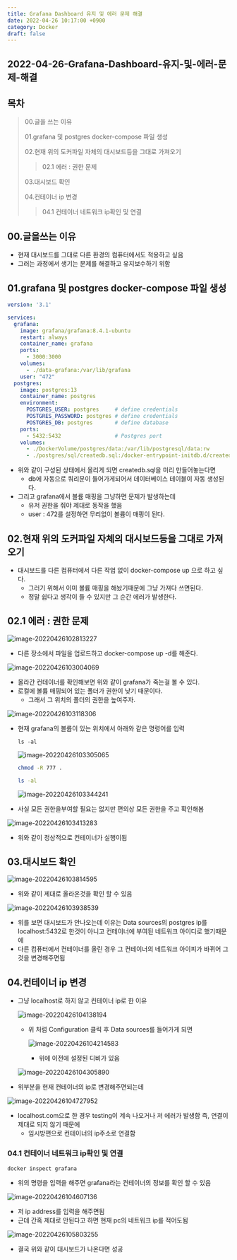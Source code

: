 ```yaml
---
title: Grafana Dashboard 유지 및 에러 문제 해결
date: 2022-04-26 10:17:00 +0900
category: Docker
draft: false
---
```


## 2022-04-26-Grafana-Dashboard-유지-및-에러-문제-해결

## 목차

> 00.글을 쓰는 이유
>
> 01.grafana 및 postgres docker-compose 파일 생성
>
> 02.현재 위의 도커파일 자체의 대시보드등을 그대로 가져오기
>
> > 02.1 에러 : 권한 문제 
>
> 03.대시보드 확인
>
> 04.컨테이너 ip 변경
>
> > 04.1 컨테이너 네트워크 ip확인 및 연결

## 00.글을쓰는 이유

- 현재 대시보드를 그대로 다른 환경의 컴퓨터에서도 적용하고 싶음
- 그러는 과정에서 생기는 문제를 해결하고 유지보수하기 위함

## 01.grafana 및 postgres docker-compose 파일 생성

```yml
version: '3.1'

services:
  grafana:
    image: grafana/grafana:8.4.1-ubuntu
    restart: always
    container_name: grafana
    ports:
      - 3000:3000
    volumes:
      - ./data-grafana:/var/lib/grafana
    user: "472"
  postgres:
    image: postgres:13
    container_name: postgres
    environment:
      POSTGRES_USER: postgres     # define credentials
      POSTGRES_PASSWORD: postgres # define credentials
      POSTGRES_DB: postgres       # define database
    ports:
      - 5432:5432                 # Postgres port
    volumes:
      - ./DockerVolume/postgres/data:/var/lib/postgresql/data:rw
      - ./postgres/sql/createdb.sql:/docker-entrypoint-initdb.d/createdb.sql:rw
```

- 위와 같이 구성된 상태에서 올리게 되면 createdb.sql을 미리 만들어놓는다면
  - db에 자동으로 쿼리문이 들어가게되어서 데이터베이스 테이블이 자동 생성된다.
- 그리고 grafana에서 볼륨 매핑을 그냥하면 문제가 발생하는데 
  - 유저 권한을 줘야 제대로 동작을 했음
  - user : 472를 설정하면 무리없이 볼륨이 매핑이 된다.

## 02.현재 위의 도커파일 자체의 대시보드등을 그대로 가져오기

- 대시보드를 다른 컴퓨터에서 다른 작업 없이 docker-compose up 으로 하고 싶다.
  - 그러기 위해서 이미 볼륨 매핑을 해놨기때문에 그냥 가져다 쓰면된다. 
  - 정말 쉽다고 생각이 들 수 있지만 그 순간 에러가 발생한다.

## 02.1 에러 : 권한 문제 

![image-20220426102813227](../../assets/img/post/2022-04-26-grafana-dashboard-유지-및-에러-문제-해결/image-20220426102813227.png)

- 다른 장소에서 파일을 업로드하고 docker-compose up -d를 해준다.

![image-20220426103004069](../../assets/img/post/2022-04-26-grafana-dashboard-유지-및-에러-문제-해결/image-20220426103004069.png)

- 올라간 컨테이너를 확인해보면 위와 같이 grafana가 죽는걸 볼 수 있다.
- 로컬에 볼륨 매핑되어 있는 폴더가 권한이 낮기 때문이다.
  - 그래서 그 위치의 폴더의 권한을 높여주자.

![image-20220426103118306](../../assets/img/post/2022-04-26-grafana-dashboard-유지-및-에러-문제-해결/image-20220426103118306.png)

- 현재 grafana의 볼륨이 있는 위치에서 아래와 같은 명령어를 입력

  ```ls
  ls -al
  ```

  ![image-20220426103305065](../../assets/img/post/2022-04-26-grafana-dashboard-유지-및-에러-문제-해결/image-20220426103305065.png)

  ```sh
  chmod -R 777 .
  
  ls -al
  ```

  ![image-20220426103344241](../../assets/img/post/2022-04-26-grafana-dashboard-유지-및-에러-문제-해결/image-20220426103344241.png)

- 사실 모든 권한을부여할 필요는 없지만 편의상 모든 권한을 주고 확인해봄

![image-20220426103413283](../../assets/img/post/2022-04-26-grafana-dashboard-유지-및-에러-문제-해결/image-20220426103413283.png)

- 위와 같이 정상적으로 컨테이너가 실행이됨

## 03.대시보드 확인

![image-20220426103814595](../../assets/img/post/2022-04-26-grafana-dashboard-유지-및-에러-문제-해결/image-20220426103814595.png)

- 위와 같이 제대로 올라온것을 확인 할 수 있음

![image-20220426103938539](../../assets/img/post/2022-04-26-grafana-dashboard-유지-및-에러-문제-해결/image-20220426103938539.png)

- 위를 보면 대시보드가 안나오는데 이유는 Data sources의 postgres ip를 localhost:5432로 한것이 아니고 컨테이너에 부여된 네트워크 아이디로 했기때문에 
- 다른 컴퓨터에서 컨테이너를 올린 경우 그 컨테이너의 네트워크 아이피가 바뀌어 그것을 변경해주면됨

## 04.컨테이너 ip 변경

- 그냥 localhost로 하지 않고 컨테이너 ip로 한 이유

  ![image-20220426104138194](../../assets/img/post/2022-04-26-grafana-dashboard-유지-및-에러-문제-해결/image-20220426104138194.png)

  - 위 처럼 Configuration 클릭 후 Data sources를 들어가게 되면

    ![image-20220426104214583](../../assets/img/post/2022-04-26-grafana-dashboard-유지-및-에러-문제-해결/image-20220426104214583.png)

    - 위에 이전에 설정된 디비가 있음

  ![image-20220426104305890](../../assets/img/post/2022-04-26-grafana-dashboard-유지-및-에러-문제-해결/image-20220426104305890.png)

- 위부분을 현재 컨테이너의 ip로 변경해주면되는데 

![image-20220426104727952](../../assets/img/post/2022-04-26-grafana-dashboard-유지-및-에러-문제-해결/image-20220426104727952.png)

- localhost.com으로 한 경우 testing이 계속 나오거나 저 에러가 발생함 즉, 연결이 제대로 되지 않기 때문에
  - 임시방편으로 컨테이너의 ip주소로 연결함

### 04.1 컨테이너 네트워크 ip확인 및 연결

```sh
docker inspect grafana
```

- 위의 명령을 입력을 해주면 grafana라는 컨테이너의 정보를 확인 할 수 있음

![image-20220426104607136](../../assets/img/post/2022-04-26-grafana-dashboard-유지-및-에러-문제-해결/image-20220426104607136.png)

- 저 ip address를 입력을 해주면됨
- 근데 간혹 제대로 안된다고 하면 현재 pc의 네트워크 ip를 적어도됨

![image-20220426105803255](../../assets/img/post/2022-04-26-grafana-dashboard-유지-및-에러-문제-해결/image-20220426105803255.png)

- 결국 위와 같이 대시보드가 나온다면 성공

